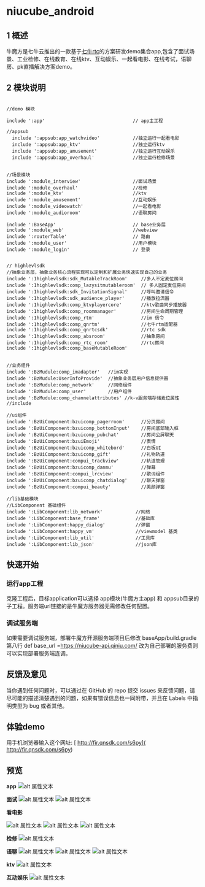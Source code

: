 # niucube_android

## 1 概述
牛魔方是七牛云推出的一款基于[七牛rtc](https://github.com/pili-engineering/QNRTC-Android/blob/master/README.md)的方案研发demo集合app,包含了面试场景、工业检修、在线教育、在线ktv、互动娱乐、一起看电影、在线考试，语聊房、pk直播解决方案demo。


## 2 模块说明
```

//demo 模块

include ':app'                                // app主工程

//appsub
  include ':appsub:app_watchvideo'            //独立运行一起看电影
  include ':appsub:app_ktv'                   //独立运行ktv
  include ':appsub:app_amusement'             //独立运行互动娱乐
  include ':appsub:app_overhaul'              //独立运行检修场景


//场景模块
include ':module_interview'                   //面试场景
include ':module_overhaul'                    //检修
include ':module_ktv'                         //ktv
include ':module_amusement'                   //互动娱乐
include ':module_videowatch'                  //一起看电影
include ':module_audioroom'                   //语聊房间

include ':BaseApp'                            // base业务层
include ':module_web'                         //webview
include ':routerTable'                        // 路由
include ':module_user'                        //用户模块
include ':module_login'                       // 登录


// highlevlsdk
//抽象业务层，抽象业务核心流程实现可以定制和扩展业务快速实现自己的业务
include ':1highlevlsdk:sdk_MutableTrackRoom'     //多人不定麦位房间
include ':1highlevlsdk:comp_lazysitmutableroom'  // 多人固定麦位房间
include ':1highlevlsdk:sdk_InvitationSignal'     //呼叫邀请信令
include ':1highlevlsdk:sdk_audience_player'      //播放拉流器
include ':1highlevlsdk:comp_ktvplayercore'       //ktv歌曲同步播放器
include ':1highlevlsdk:comp_roommanager'         //房间生命周期管理
include ':1highlevlsdk:comp_rtm'                 //im 信令
include ':1highlevlsdk:comp_qnrtm'               //七牛rtm适配器
include ':1highlevlsdk:comp_qnrtcsdk'            //rtc sdk
include ':1highlevlsdk:comp_absroom'             //抽象房间
include ':1highlevlsdk:comp_rtc_room'            //rtc房间
include ':1highlevlsdk:comp_baseMutableRoom'


//业务组件
include ':BzMudule:comp_imadapter'   //im实现
include ':BzMudule:UserInfoProvide'  //抽象业务层用户信息提供器
include ':BzMudule:comp_network'     //网络组件
include ':BzMudule:comp_user'        //用户组件
include ':BzMudule:comp_channelattributes' //k-v服务端存储麦位属性
//include

//ui组件
include ':BzUiComponent:bzuicomp_pagerroom'      //分页房间
include ':BzUiComponent:bzuicomp_bottomInput'    //房间底部输入框
include ':BzUiComponent:bzuicomp_pubchat'        //房间公屏聊天
include ':BzUiComponent:bzuiEmoji'               //表情
include ':BzUiComponent:bzuicomp_whitebord'      //白板UI
include ':BzUiComponent:bzuicomp_gift'           //礼物轨道
include ':BzUiComponent:compui_trackview'        //轨道管理
include ':BzUiComponent:bzuicomp_danmu'          //弹幕
include ':BzUiComponent:compui_lrcview'          //歌词组件
include ':BzUiComponent:bzuicomp_chatdialog'     //聊天弹窗
include ':BzUiComponent:compui_beauty'           //美颜弹窗

//lib基础模块
//LibComponent 基础组件
include ':LibComponent:lib_network'            //网络
include ':LibComponent:base_frame'             //基础库
include ':LibComponent:happy_dialog'           //弹窗
include ':LibComponent:happy_vm'               //viewmodel 基类
include ':LibComponent:lib_util'               //工具库
include ':LibComponent:lib_json'               //json库

```

## 快速开始
### 运行app工程
克隆工程后，目标application可以选择 app模块(牛魔方主app) 和 appsub目录的子工程。服务端url链接的是牛魔方服务器无需修改任何配置。
### 调试服务端
如果需要调试服务端，部署牛魔方开源服务端项目后修改 baseApp/build.gradle 第八行 def base_url =https://niucube-api.qiniu.com/ 改为自己部署的服务费则可以实现部署服务端连调。


## 反馈及意见
当你遇到任何问题时，可以通过在 GitHub 的 repo 提交 issues 来反馈问题，请尽可能的描述清楚遇到的问题，如果有错误信息也一同附带，并且在 Labels 中指明类型为 bug 或者其他。

## 体验demo
用手机浏览器输入这个网址: [ http://fir.qnsdk.com/s6py]( http://fir.qnsdk.com/s6py)

## 预览
 **app**
![alt 属性文本](http://qrnlrydxa.hn-bkt.clouddn.com/cubupngandroid/app.png) 

**面试**
![alt 属性文本](http://qrnlrydxa.hn-bkt.clouddn.com/cubupngandroid/8dfd5dcdf8a9c9e22b526fca4c09838b.png)
![alt 属性文本](http://qrnlrydxa.hn-bkt.clouddn.com/cubupngandroid/nianshi1de5.png) 

**看电影**

![alt 属性文本](http://qrnlrydxa.hn-bkt.clouddn.com/cubupngandroid/dianyliaot.png)
![alt 属性文本](http://qrnlrydxa.hn-bkt.clouddn.com/cubupngandroid/dy.png)
![alt 属性文本](http://qrnlrydxa.hn-bkt.clouddn.com/cubupngandroid/dyhep.png)

**检修**
![alt 属性文本](http://qrnlrydxa.hn-bkt.clouddn.com/cubupngandroid/jianxiu.png)

**语聊**
![alt 属性文本](http://qrnlrydxa.hn-bkt.clouddn.com/cubupngandroid/yul.png)
![alt 属性文本](http://qrnlrydxa.hn-bkt.clouddn.com/cubupngandroid/yulgift.png)
![alt 属性文本](http://qrnlrydxa.hn-bkt.clouddn.com/cubupngandroid/yuliao.png)

**ktv**
![alt 属性文本](http://qrnlrydxa.hn-bkt.clouddn.com/cubupngandroid/ktv.png)

**互动娱乐**
![alt 属性文本](http://qrnlrydxa.hn-bkt.clouddn.com/cubupngandroid/hy.png)